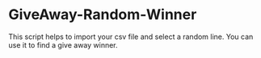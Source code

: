 # GiveAway-Random-Winner
This script helps to import your csv file and select a random line. You can use it to find a give away winner.
